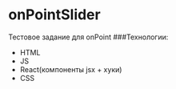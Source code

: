 # onPointSlider
Тестовое задание для onPoint
###Технологии:
+ HTML
+ JS
+ React(компоненты jsx + хуки)
+ CSS
